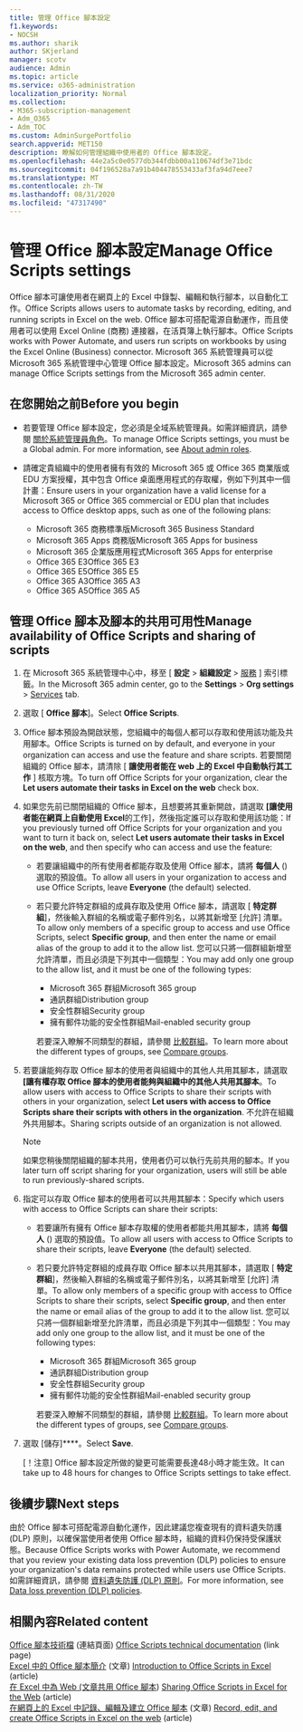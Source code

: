 ```yaml
---
title: 管理 Office 腳本設定
f1.keywords:
- NOCSH
ms.author: sharik
author: SKjerland
manager: scotv
audience: Admin
ms.topic: article
ms.service: o365-administration
localization_priority: Normal
ms.collection:
- M365-subscription-management
- Adm_O365
- Adm_TOC
ms.custom: AdminSurgePortfolio
search.appverid: MET150
description: 瞭解如何管理組織中使用者的 Office 腳本設定。
ms.openlocfilehash: 44e2a5c0e0577db344fdbb00a110674df3e71bdc
ms.sourcegitcommit: 04f196528a7a91b404478553433af3fa94d7eee7
ms.translationtype: MT
ms.contentlocale: zh-TW
ms.lasthandoff: 08/31/2020
ms.locfileid: "47317490"
---
```

# <a name="manage-office-scripts-settings"></a><span data-ttu-id="9d528-103">管理 Office 腳本設定</span><span class="sxs-lookup"><span data-stu-id="9d528-103">Manage Office Scripts settings</span></span>

<span data-ttu-id="9d528-104">Office 腳本可讓使用者在網頁上的 Excel 中錄製、編輯和執行腳本，以自動化工作。</span><span class="sxs-lookup"><span data-stu-id="9d528-104">Office Scripts‎ allows users to automate tasks by recording, editing, and running scripts in ‎Excel‎ on the web.</span></span> <span data-ttu-id="9d528-105">Office 腳本可搭配電源自動運作，而且使用者可以使用 Excel Online (商務) 連接器，在活頁簿上執行腳本。</span><span class="sxs-lookup"><span data-stu-id="9d528-105">‎Office Scripts‎ works with Power Automate, and users run scripts on workbooks by using the ‎Excel‎ Online (Business) connector.</span></span> <span data-ttu-id="9d528-106">Microsoft 365 系統管理員可以從 Microsoft 365 系統管理中心管理 Office 腳本設定。</span><span class="sxs-lookup"><span data-stu-id="9d528-106">Microsoft 365 admins can manage Office Scripts settings from the Microsoft 365 admin center.</span></span>

## <a name="before-you-begin"></a><span data-ttu-id="9d528-107">在您開始之前</span><span class="sxs-lookup"><span data-stu-id="9d528-107">Before you begin</span></span>

- <span data-ttu-id="9d528-108">若要管理 Office 腳本設定，您必須是全域系統管理員。如需詳細資訊，請參閱 [關於系統管理員角色](../add-users/about-admin-roles.md)。</span><span class="sxs-lookup"><span data-stu-id="9d528-108">To manage Office Scripts settings, you must be a Global admin. For more information, see [About admin roles](../add-users/about-admin-roles.md).</span></span>

- <span data-ttu-id="9d528-109">請確定貴組織中的使用者擁有有效的 Microsoft 365 或 Office 365 商業版或 EDU 方案授權，其中包含 Office 桌面應用程式的存取權，例如下列其中一個計畫：</span><span class="sxs-lookup"><span data-stu-id="9d528-109">Ensure users in your organization have a valid license for a Microsoft 365 or Office 365 commercial or EDU plan that includes access to Office desktop apps, such as one of the following plans:</span></span>

    - <span data-ttu-id="9d528-110">Microsoft 365 商務標準版</span><span class="sxs-lookup"><span data-stu-id="9d528-110">Microsoft 365 Business Standard</span></span>
    - <span data-ttu-id="9d528-111">Microsoft 365 Apps 商務版</span><span class="sxs-lookup"><span data-stu-id="9d528-111">Microsoft 365 Apps for business</span></span>
    - <span data-ttu-id="9d528-112">Microsoft 365 企業版應用程式</span><span class="sxs-lookup"><span data-stu-id="9d528-112">Microsoft 365 Apps for enterprise</span></span>
    - <span data-ttu-id="9d528-113">Office 365 E3</span><span class="sxs-lookup"><span data-stu-id="9d528-113">Office 365 E3</span></span>
    - <span data-ttu-id="9d528-114">Office 365 E5</span><span class="sxs-lookup"><span data-stu-id="9d528-114">Office 365 E5</span></span>
    - <span data-ttu-id="9d528-115">Office 365 A3</span><span class="sxs-lookup"><span data-stu-id="9d528-115">Office 365 A3</span></span>
    - <span data-ttu-id="9d528-116">Office 365 A5</span><span class="sxs-lookup"><span data-stu-id="9d528-116">Office 365 A5</span></span>

## <a name="manage-availability-of-office-scripts-and-sharing-of-scripts"></a><span data-ttu-id="9d528-117">管理 Office 腳本及腳本的共用可用性</span><span class="sxs-lookup"><span data-stu-id="9d528-117">Manage availability of Office Scripts and sharing of scripts</span></span>

1. <span data-ttu-id="9d528-118">在 Microsoft 365 系統管理中心中，移至 [ **設定** \> **組織設定** \> <a href="https://go.microsoft.com/fwlink/p/?linkid=2053743" target="_blank">服務</a> ] 索引標籤。</span><span class="sxs-lookup"><span data-stu-id="9d528-118">In the Microsoft 365 admin center, go to the **Settings** \> **Org settings** \> <a href="https://go.microsoft.com/fwlink/p/?linkid=2053743" target="_blank">Services</a> tab.</span></span>

2. <span data-ttu-id="9d528-119">選取 [ **Office 腳本**]。</span><span class="sxs-lookup"><span data-stu-id="9d528-119">Select **Office Scripts**.</span></span>

3. <span data-ttu-id="9d528-120">Office 腳本預設為開啟狀態，您組織中的每個人都可以存取和使用該功能及共用腳本。</span><span class="sxs-lookup"><span data-stu-id="9d528-120">Office Scripts is turned on by default, and everyone in your organization can access and use the feature and share scripts.</span></span> <span data-ttu-id="9d528-121">若要關閉組織的 Office 腳本，請清除 [ **讓使用者能在 web 上的 Excel 中自動執行其工作** ] 核取方塊。</span><span class="sxs-lookup"><span data-stu-id="9d528-121">To turn off Office Scripts for your organization, clear the **Let users automate their tasks in Excel on the web** check box.</span></span>

4. <span data-ttu-id="9d528-122">如果您先前已關閉組織的 Office 腳本，且想要將其重新開啟，請選取 **[讓使用者能在網頁上自動使用 Excel**的工作]，然後指定誰可以存取和使用該功能：</span><span class="sxs-lookup"><span data-stu-id="9d528-122">If you previously turned off Office Scripts for your organization and you want to turn it back on, select **Let users automate their tasks in Excel on the web**, and then specify who can access and use the feature:</span></span>

    - <span data-ttu-id="9d528-123">若要讓組織中的所有使用者都能存取及使用 Office 腳本，請將 **每個人** () 選取的預設值。</span><span class="sxs-lookup"><span data-stu-id="9d528-123">To allow all users in your organization to access and use Office Scripts, leave **Everyone** (the default) selected.</span></span> 

    - <span data-ttu-id="9d528-124">若只要允許特定群組的成員存取及使用 Office 腳本，請選取 [ **特定群組**]，然後輸入群組的名稱或電子郵件別名，以將其新增至 [允許] 清單。</span><span class="sxs-lookup"><span data-stu-id="9d528-124">To allow only members of a specific group to access and use Office Scripts, select **Specific group**, and then enter the name or email alias of the group to add it to the allow list.</span></span> <span data-ttu-id="9d528-125">您可以只將一個群組新增至允許清單，而且必須是下列其中一個類型：</span><span class="sxs-lookup"><span data-stu-id="9d528-125">You may add only one group to the allow list, and it must be one of the following types:</span></span>
        - <span data-ttu-id="9d528-126">Microsoft 365 群組</span><span class="sxs-lookup"><span data-stu-id="9d528-126">Microsoft 365 group</span></span>
        - <span data-ttu-id="9d528-127">通訊群組</span><span class="sxs-lookup"><span data-stu-id="9d528-127">Distribution group</span></span>
        - <span data-ttu-id="9d528-128">安全性群組</span><span class="sxs-lookup"><span data-stu-id="9d528-128">Security group</span></span>
        - <span data-ttu-id="9d528-129">擁有郵件功能的安全性群組</span><span class="sxs-lookup"><span data-stu-id="9d528-129">Mail-enabled security group</span></span>
    
        <span data-ttu-id="9d528-130">若要深入瞭解不同類型的群組，請參閱 [比較群組](../create-groups/compare-groups.md)。</span><span class="sxs-lookup"><span data-stu-id="9d528-130">To learn more about the different types of groups, see [Compare groups](../create-groups/compare-groups.md).</span></span>

5. <span data-ttu-id="9d528-131">若要讓能夠存取 Office 腳本的使用者與組織中的其他人共用其腳本，請選取 **[讓有權存取 Office 腳本的使用者能夠與組織中的其他人共用其腳本**。</span><span class="sxs-lookup"><span data-stu-id="9d528-131">To allow users with access to Office Scripts to share their scripts with others in your organization, select **Let users with access to Office Scripts share their scripts with others in the organization**.</span></span> <span data-ttu-id="9d528-132">不允許在組織外共用腳本。</span><span class="sxs-lookup"><span data-stu-id="9d528-132">Sharing scripts outside of an organization is not allowed.</span></span>
 
    > [!NOTE]
    > <span data-ttu-id="9d528-133">如果您稍後關閉組織的腳本共用，使用者仍可以執行先前共用的腳本。</span><span class="sxs-lookup"><span data-stu-id="9d528-133">If you later turn off script sharing for your organization, users will still be able to run previously-shared scripts.</span></span>
 
6. <span data-ttu-id="9d528-134">指定可以存取 Office 腳本的使用者可以共用其腳本：</span><span class="sxs-lookup"><span data-stu-id="9d528-134">Specify which users with access to Office Scripts can share their scripts:</span></span>
    
    - <span data-ttu-id="9d528-135">若要讓所有擁有 Office 腳本存取權的使用者都能共用其腳本，請將 **每個人** () 選取的預設值。</span><span class="sxs-lookup"><span data-stu-id="9d528-135">To allow all users with access to Office Scripts to share their scripts, leave **Everyone** (the default) selected.</span></span>

    - <span data-ttu-id="9d528-136">若只要允許特定群組的成員存取 Office 腳本以共用其腳本，請選取 [ **特定群組**]，然後輸入群組的名稱或電子郵件別名，以將其新增至 [允許] 清單。</span><span class="sxs-lookup"><span data-stu-id="9d528-136">To allow only members of a specific group with access to Office Scripts to share their scripts, select **Specific group**, and then enter the name or email alias of the group to add it to the allow list.</span></span> <span data-ttu-id="9d528-137">您可以只將一個群組新增至允許清單，而且必須是下列其中一個類型：</span><span class="sxs-lookup"><span data-stu-id="9d528-137">You may add only one group to the allow list, and it must be one of the following types:</span></span>
        - <span data-ttu-id="9d528-138">Microsoft 365 群組</span><span class="sxs-lookup"><span data-stu-id="9d528-138">Microsoft 365 group</span></span>
        - <span data-ttu-id="9d528-139">通訊群組</span><span class="sxs-lookup"><span data-stu-id="9d528-139">Distribution group</span></span>
        - <span data-ttu-id="9d528-140">安全性群組</span><span class="sxs-lookup"><span data-stu-id="9d528-140">Security group</span></span>
        - <span data-ttu-id="9d528-141">擁有郵件功能的安全性群組</span><span class="sxs-lookup"><span data-stu-id="9d528-141">Mail-enabled security group</span></span>
    
        <span data-ttu-id="9d528-142">若要深入瞭解不同類型的群組，請參閱 [比較群組](../create-groups/compare-groups.md)。</span><span class="sxs-lookup"><span data-stu-id="9d528-142">To learn more about the different types of groups, see [Compare groups](../create-groups/compare-groups.md).</span></span>

7. <span data-ttu-id="9d528-143">選取 [儲存]\*\*\*\*。</span><span class="sxs-lookup"><span data-stu-id="9d528-143">Select **Save**.</span></span>

    <span data-ttu-id="9d528-144">[！注意] Office 腳本設定所做的變更可能需要長達48小時才能生效。</span><span class="sxs-lookup"><span data-stu-id="9d528-144">It can take up to 48 hours for changes to Office Scripts settings to take effect.</span></span>

## <a name="next-steps"></a><span data-ttu-id="9d528-145">後續步驟</span><span class="sxs-lookup"><span data-stu-id="9d528-145">Next steps</span></span>

<span data-ttu-id="9d528-146">由於 Office 腳本可搭配電源自動化運作，因此建議您複查現有的資料遺失防護 (DLP) 原則，以確保當使用者使用 Office 腳本時，組織的資料仍保持受保護狀態。</span><span class="sxs-lookup"><span data-stu-id="9d528-146">Because Office Scripts works with Power Automate, we recommend that you review your existing data loss prevention (DLP) policies to ensure your organization's data remains protected while users use ‎Office Scripts‎.</span></span> <span data-ttu-id="9d528-147">如需詳細資訊，請參閱 [資料遺失防護 (DLP) 原則](/power-automate/prevent-data-loss)。</span><span class="sxs-lookup"><span data-stu-id="9d528-147">For more information, see [Data loss prevention (DLP) policies](/power-automate/prevent-data-loss).</span></span>

## <a name="related-content"></a><span data-ttu-id="9d528-148">相關內容</span><span class="sxs-lookup"><span data-stu-id="9d528-148">Related content</span></span>

<span data-ttu-id="9d528-149">[Office 腳本技術檔](/office/dev/scripts/) (連結頁面) </span><span class="sxs-lookup"><span data-stu-id="9d528-149">[Office Scripts technical documentation](/office/dev/scripts/) (link page)</span></span>\
<span data-ttu-id="9d528-150">[Excel 中的 Office 腳本簡介](https://support.microsoft.com/office/9fbe283d-adb8-4f13-a75b-a81c6baf163a) (文章) </span><span class="sxs-lookup"><span data-stu-id="9d528-150">[Introduction to Office Scripts in Excel](https://support.microsoft.com/office/9fbe283d-adb8-4f13-a75b-a81c6baf163a) (article)</span></span>\
<span data-ttu-id="9d528-151">[在 Excel 中為 Web (文章共用 Office 腳本](https://support.microsoft.com/office/226eddbc-3a44-4540-acfe-fccda3d1122b)) </span><span class="sxs-lookup"><span data-stu-id="9d528-151">[Sharing Office Scripts in Excel for the Web](https://support.microsoft.com/office/226eddbc-3a44-4540-acfe-fccda3d1122b) (article)</span></span>\
<span data-ttu-id="9d528-152">[在網頁上的 Excel 中記錄、編輯及建立 Office 腳本](/office/dev/scripts/tutorials/excel-tutorial) (文章) </span><span class="sxs-lookup"><span data-stu-id="9d528-152">[Record, edit, and create Office Scripts in Excel on the web](/office/dev/scripts/tutorials/excel-tutorial) (article)</span></span>